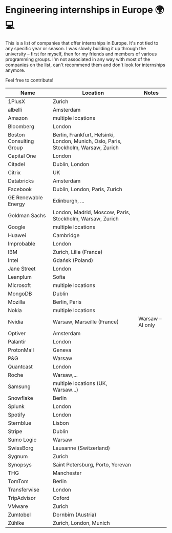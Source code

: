 # Engineering internships in Europe :earth_africa: :computer:

This is a list of companies that offer internships in Europe. It's not tied to any specific year or season. I was slowly building it up through the university – first for myself, then for my friends and members of various programming groups. I'm not associated in any way with most of the companies on the list, can't recommend them and don't look for internships anymore.

Feel free to contribute!


| Name | Location | Notes |
| --- | --- | --- |
| 1PlusX | Zurich | |
| albelli | Amsterdam | |
| Amazon | multiple locations | |
| Bloomberg | London | |
| Boston Consulting Group | Berlin, Frankfurt, Helsinki, London, Munich, Oslo, Paris, Stockholm, Warsaw, Zurich | |
| Capital One | London | |
| Citadel | Dublin, London |
| Citrix | UK | |
| Databricks | Amsterdam | |
| Facebook | Dublin, London, Paris, Zurich | |
| GE Renewable Energy | Edinburgh, ... | |
| Goldman Sachs | London, Madrid, Moscow, Paris, Stockholm, Warsaw, Zurich | |
| Google | multiple locations | |
| Huawei | Cambridge | |
| Improbable | London | |
| IBM | Zurich, Lille (France) | |
| Intel | Gdańsk (Poland) | |
| Jane Street | London | |
| Leanplum | Sofia | |
| Microsoft | multiple locations | |
| MongoDB | Dublin | |
| Mozilla | Berlin, Paris | |
| Nokia | multiple locations | |
| Nvidia | Warsaw, Marseille (France) | Warsaw – AI only |
| Optiver | Amsterdam | |
| Palantir | London | |
| ProtonMail | Geneva | |
| P&G | Warsaw | | 
| Quantcast | London | |
| Roche | Warsaw,... | |
| Samsung | multiple locations (UK, Warsaw...) |
| Snowflake | Berlin | |
| Splunk | London | |
| Spotify | London | |
| Sternblue | Lisbon | |
| Stripe | Dublin | |
| Sumo Logic | Warsaw | |
| SwissBorg | Lausanne (Switzerland) | |
| Sygnum | Zurich | |
| Synopsys | Saint Petersburg, Porto, Yerevan | |
| THG | Manchester | |
| TomTom | Berlin | |
| Transferwise | London | |
| TripAdvisor | Oxford | |
| VMware | Zurich | |
| Zumtobel | Dornbirn (Austria) | |
| Zühlke | Zurich, London, Munich | |
